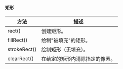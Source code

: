 #### 矩形
|  方法  | 描述  |  
|  ----  | ----  |  
| rect()  | 		创建矩形。 |
| fillRect()  | 	绘制"被填充"的矩形。 |   
| strokeRect() | 	绘制矩形（无填充）。 |  
| clearRect() | 	在给定的矩形内清除指定的像素。 |  
